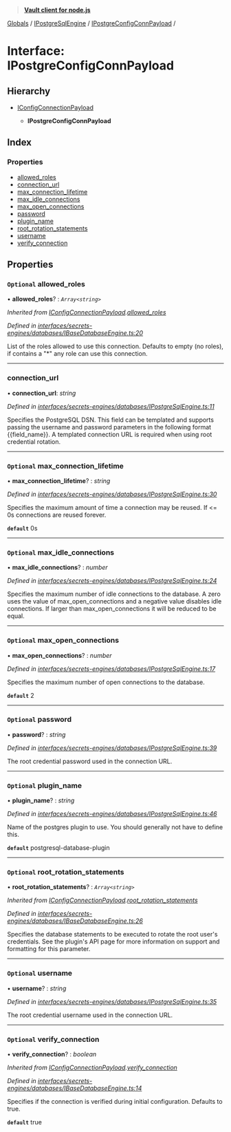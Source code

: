 > **[Vault client for node.js](../README.md)**

[Globals](../globals.md) / [IPostgreSqlEngine](../modules/ipostgresqlengine.md) / [IPostgreConfigConnPayload](ipostgresqlengine.ipostgreconfigconnpayload.md) /

# Interface: IPostgreConfigConnPayload

## Hierarchy

* [IConfigConnectionPayload](ibasedatabaseengine.iconfigconnectionpayload.md)

  * **IPostgreConfigConnPayload**

## Index

### Properties

* [allowed_roles](ipostgresqlengine.ipostgreconfigconnpayload.md#optional-allowed_roles)
* [connection_url](ipostgresqlengine.ipostgreconfigconnpayload.md#connection_url)
* [max_connection_lifetime](ipostgresqlengine.ipostgreconfigconnpayload.md#optional-max_connection_lifetime)
* [max_idle_connections](ipostgresqlengine.ipostgreconfigconnpayload.md#optional-max_idle_connections)
* [max_open_connections](ipostgresqlengine.ipostgreconfigconnpayload.md#optional-max_open_connections)
* [password](ipostgresqlengine.ipostgreconfigconnpayload.md#optional-password)
* [plugin_name](ipostgresqlengine.ipostgreconfigconnpayload.md#optional-plugin_name)
* [root_rotation_statements](ipostgresqlengine.ipostgreconfigconnpayload.md#optional-root_rotation_statements)
* [username](ipostgresqlengine.ipostgreconfigconnpayload.md#optional-username)
* [verify_connection](ipostgresqlengine.ipostgreconfigconnpayload.md#optional-verify_connection)

## Properties

### `Optional` allowed_roles

• **allowed_roles**? : *`Array<string>`*

*Inherited from [IConfigConnectionPayload](ibasedatabaseengine.iconfigconnectionpayload.md).[allowed_roles](ibasedatabaseengine.iconfigconnectionpayload.md#optional-allowed_roles)*

*Defined in [interfaces/secrets-engines/databases/IBaseDatabaseEngine.ts:20](https://github.com/theogravity/vault-tacular/blob/c9897f3/src/interfaces/secrets-engines/databases/IBaseDatabaseEngine.ts#L20)*

List of the roles allowed to use this connection. Defaults to empty (no roles),
if contains a "*" any role can use this connection.

___

###  connection_url

• **connection_url**: *string*

*Defined in [interfaces/secrets-engines/databases/IPostgreSqlEngine.ts:11](https://github.com/theogravity/vault-tacular/blob/c9897f3/src/interfaces/secrets-engines/databases/IPostgreSqlEngine.ts#L11)*

Specifies the PostgreSQL DSN. This field can be templated and supports passing the username
and password parameters in the following format {{field_name}}. A templated connection
URL is required when using root credential rotation.

___

### `Optional` max_connection_lifetime

• **max_connection_lifetime**? : *string*

*Defined in [interfaces/secrets-engines/databases/IPostgreSqlEngine.ts:30](https://github.com/theogravity/vault-tacular/blob/c9897f3/src/interfaces/secrets-engines/databases/IPostgreSqlEngine.ts#L30)*

Specifies the maximum amount of time a connection may be reused. If <= 0s connections
are reused forever.

**`default`** 0s

___

### `Optional` max_idle_connections

• **max_idle_connections**? : *number*

*Defined in [interfaces/secrets-engines/databases/IPostgreSqlEngine.ts:24](https://github.com/theogravity/vault-tacular/blob/c9897f3/src/interfaces/secrets-engines/databases/IPostgreSqlEngine.ts#L24)*

Specifies the maximum number of idle connections to the database. A zero uses the value of
max_open_connections and a negative value disables idle connections. If larger
than max_open_connections it will be reduced to be equal.

___

### `Optional` max_open_connections

• **max_open_connections**? : *number*

*Defined in [interfaces/secrets-engines/databases/IPostgreSqlEngine.ts:17](https://github.com/theogravity/vault-tacular/blob/c9897f3/src/interfaces/secrets-engines/databases/IPostgreSqlEngine.ts#L17)*

Specifies the maximum number of open connections to the database.

**`default`** 2

___

### `Optional` password

• **password**? : *string*

*Defined in [interfaces/secrets-engines/databases/IPostgreSqlEngine.ts:39](https://github.com/theogravity/vault-tacular/blob/c9897f3/src/interfaces/secrets-engines/databases/IPostgreSqlEngine.ts#L39)*

The root credential password used in the connection URL.

___

### `Optional` plugin_name

• **plugin_name**? : *string*

*Defined in [interfaces/secrets-engines/databases/IPostgreSqlEngine.ts:46](https://github.com/theogravity/vault-tacular/blob/c9897f3/src/interfaces/secrets-engines/databases/IPostgreSqlEngine.ts#L46)*

Name of the postgres plugin to use. You should generally not have
to define this.

**`default`** postgresql-database-plugin

___

### `Optional` root_rotation_statements

• **root_rotation_statements**? : *`Array<string>`*

*Inherited from [IConfigConnectionPayload](ibasedatabaseengine.iconfigconnectionpayload.md).[root_rotation_statements](ibasedatabaseengine.iconfigconnectionpayload.md#optional-root_rotation_statements)*

*Defined in [interfaces/secrets-engines/databases/IBaseDatabaseEngine.ts:26](https://github.com/theogravity/vault-tacular/blob/c9897f3/src/interfaces/secrets-engines/databases/IBaseDatabaseEngine.ts#L26)*

Specifies the database statements to be executed to rotate the root user's credentials.
See the plugin's API page for more information on support and formatting for this parameter.

___

### `Optional` username

• **username**? : *string*

*Defined in [interfaces/secrets-engines/databases/IPostgreSqlEngine.ts:35](https://github.com/theogravity/vault-tacular/blob/c9897f3/src/interfaces/secrets-engines/databases/IPostgreSqlEngine.ts#L35)*

The root credential username used in the connection URL.

___

### `Optional` verify_connection

• **verify_connection**? : *boolean*

*Inherited from [IConfigConnectionPayload](ibasedatabaseengine.iconfigconnectionpayload.md).[verify_connection](ibasedatabaseengine.iconfigconnectionpayload.md#optional-verify_connection)*

*Defined in [interfaces/secrets-engines/databases/IBaseDatabaseEngine.ts:14](https://github.com/theogravity/vault-tacular/blob/c9897f3/src/interfaces/secrets-engines/databases/IBaseDatabaseEngine.ts#L14)*

Specifies if the connection is verified during initial configuration. Defaults to true.

**`default`** true